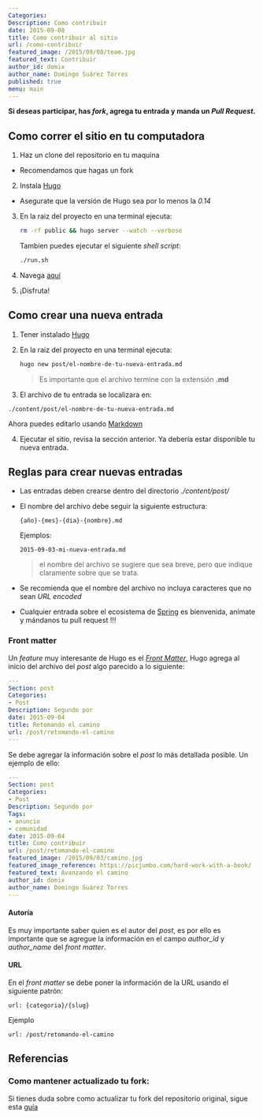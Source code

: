 ```yaml
---
Categories: 
Description: Como contribuir
date: 2015-09-08
title: Como contribuir al sitio
url: /como-contribuir
featured_image: /2015/09/08/team.jpg
featured_text: Contribuir
author_id: domix
author_name: Domingo Suárez Torres
published: true
menu: main
---
```


**Si deseas participar, has _fork_, agrega tu entrada y manda un _Pull Request_.**

## Como correr el sitio en tu computadora

1. Haz un clone del repositorio en tu maquina
  * Recomendamos que hagas un fork
2. Instala [Hugo][1]
  - Asegurate que la versión de Hugo sea por lo menos la _0.14_
3. En la raiz del proyecto en una terminal ejecuta:

    ```bash
    rm -rf public && hugo server --watch --verbose
    ```

    Tambien puedes ejecutar el siguiente _shell script_:

    ```bash
    ./run.sh
    ```
4. Navega [aquí][2]
5. ¡Disfruta!


## Como crear una nueva entrada

 1. Tener instalado [Hugo][1]
 2. En la raiz del proyecto en una terminal ejecuta:


    ```bash
    hugo new post/el-nombre-de-tu-nueva-entrada.md
    ```

    > Es importante que el archivo termine con la extensión __.md__

 3. El archivo de tu entrada se localizara en:

   ```
   ./content/post/el-nombre-de-tu-nueva-entrada.md
   ```    

   Ahora  puedes editarlo usando [Markdown][3]

 4. Ejecutar el sitio, revisa la sección anterior. Ya debería estar disponible tu nueva entrada.

## Reglas para crear nuevas entradas

- Las entradas deben crearse dentro del directorio  _./content/post/_
- El nombre del archivo debe seguir la siguiente estructura:

   ```
   {año}-{mes}-{dia}-{nombre}.md
   ```    

   Ejemplos:

   ```
   2015-09-03-mi-nueva-entrada.md
   ```   

   > el nombre del archivo se sugiere que sea breve, pero que indique claramente sobre que se trata.

- Se recomienda que el nombre del archivo no incluya caracteres que no sean _URL encoded_
- Cualquier entrada sobre el ecosistema de [Spring][7] es bienvenida, anímate y mándanos tu pull request !!!

### Front matter

Un _feature_ muy interesante de Hugo es el [_Front Matter_][5], Hugo agrega al inicio del archivo del _post_ algo parecido a lo siguiente:


  ```yaml
  ---
  Section: post
  Categories:
  - Post
  Description: Segundo por
  date: 2015-09-04
  title: Retomando el camino
  url: /post/retomando-el-camino
  ---
  ```

Se debe agregar la información sobre el _post_ lo más detallada posible. Un ejemplo de ello:

  ```yaml
  ---
  Section: post
  Categories:
  - Post
  Description: Segundo por
  Tags:
  - anuncio
  - comunidad
  date: 2015-09-04
  title: Como contribuir
  url: /post/retomando-el-camino
  featured_image: /2015/09/03/camino.jpg
  featured_image_reference: https://picjumbo.com/hard-work-with-a-book/
  featured_text: Avanzando el camino
  author_id: domix
  author_name: Domingo Suárez Torres
  ---
  ```

#### Autoría

Es muy importante saber quien es el autor del _post_, es por ello es importante que se agregue la información en el campo _author_id_ y _author_name_ del _front matter_.


#### URL

En el _front matter_ se debe poner la información de la URL usando el siguiente patrón:

  ```
  url: {categoria}/{slug}
  ```

  Ejemplo

  ```
  url: /post/retomando-el-camino
  ```

## Referencias

### Como mantener actualizado tu fork:
Si tienes duda sobre como actualizar tu fork del repositorio original, sigue esta [guía][8]

 [1]: http://gohugo.io
 [2]: http://localhost:1313/
 [3]: http://daringfireball.net/projects/markdown/
 [4]: http://springhispano.org
 [5]: http://gohugo.io/content/front-matter/
 [6]: https://disqus.com/
 [7]: http://spring.io
 [8]: http://stackoverflow.com/a/3903835
